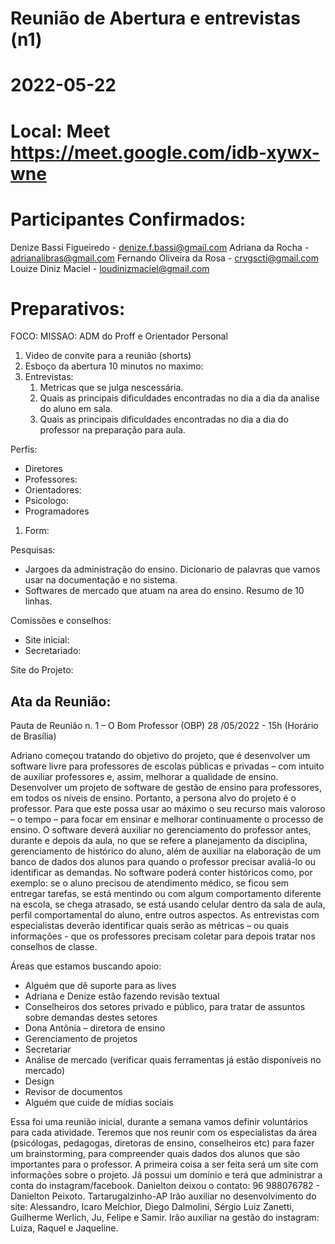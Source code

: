 # Reunião de Abertura e entrevistas (n1)

# 2022-05-22
# Local: Meet  https://meet.google.com/idb-xywx-wne

# Participantes Confirmados:

Denize Bassi Figueiredo     - denize.f.bassi@gmail.com
Adriana da Rocha            - adrianalibras@gmail.com
Fernando Oliveira da Rosa   - crvgscti@gmail.com
Louize Diniz Maciel         - loudinizmaciel@gmail.com

# Preparativos:

FOCO: MISSAO: ADM do Proff e Orientador Personal 

1. Video de convite para a reunião (shorts)
2. Esboço da abertura 10 minutos no maximo:
3. Entrevistas: 
   1. Metricas que se julga nescessária.
   2. Quais as principais dificuldades encontradas no dia a dia da analise do aluno em sala.
   3. Quais as principais dificuldades encontradas no dia a dia do professor na preparação para aula. 

   
Perfis:
 - Diretores
 - Professores: 
 - Orientadores:
 - Psicologo:
 - Programadores

1. Form: 


Pesquisas:
- Jargoes da administração do ensino. Dicionario de palavras que vamos usar na documentação e no sistema. 
- Softwares de mercado que atuam na area do ensino. Resumo de 10 linhas. 

Comissões e conselhos: 
- Site inicial:
- Secretariado: 

Site do Projeto:


## Ata da Reunião:

Pauta de Reunião n. 1 – O Bom Professor (OBP)
28 /05/2022 - 15h (Horário de Brasília)

 
Adriano começou tratando do objetivo do projeto, que é desenvolver um software livre para professores de escolas públicas e privadas – com intuito de auxiliar professores e, assim, melhorar a qualidade de ensino. Desenvolver um projeto de software de gestão de ensino para professores, em todos os níveis de ensino.
Portanto, a persona alvo do projeto é o professor. Para que este possa usar ao máximo o seu recurso mais valoroso – o tempo – para focar em ensinar e melhorar continuamente o processo de ensino. 
O software deverá auxiliar no gerenciamento do professor antes, durante e depois da aula, no que se refere a planejamento da disciplina, gerenciamento de histórico do aluno, além de auxiliar na elaboração de um banco de dados dos alunos para quando o professor precisar avaliá-lo ou identificar as demandas. 
No software poderá conter históricos como, por exemplo: se o aluno precisou de atendimento médico, se ficou sem entregar tarefas, se está mentindo ou com algum comportamento diferente na escola, se chega atrasado, se está usando celular dentro da sala de aula, perfil comportamental do aluno, entre outros aspectos.
As entrevistas com especialistas deverão identificar quais serão as métricas – ou quais informações - que os professores precisam coletar para depois tratar nos conselhos de classe.

Áreas que estamos buscando apoio:
- Alguém que dê suporte para as lives
- Adriana e Denize estão fazendo revisão textual
- Conselheiros dos setores privado e público, para tratar de assuntos sobre demandas destes setores
- Dona Antônia – diretora de ensino
- Gerenciamento de projetos
- Secretariar
- Análise de mercado (verificar quais ferramentas já estão disponíveis no mercado)
- Design
- Revisor de documentos
- Alguém que cuide de mídias sociais
 
Essa foi uma reunião inicial, durante a semana vamos definir voluntários para cada atividade.
Teremos que nos reunir com os especialistas da área (psicólogas, pedagogas, diretoras de ensino, conselheiros etc) para fazer um brainstorming, para compreender quais dados dos alunos que são importantes para o professor.
A primeira coisa a ser feita será um site com informações sobre o projeto.
Já possui um domínio e terá que administrar a conta do instagram/facebook.
Danielton deixou o contato: 96 988076782 - Danielton Peixoto. Tartarugalzinho-AP
Irão auxiliar no desenvolvimento do site: Alessandro, Icaro Melchior, Diego Dalmolini, Sérgio Luiz Zanetti, Guilherme Werlich, Ju, Felipe e Samir.
Irão auxiliar na gestão do instagram: Luiza, Raquel e Jaqueline.

